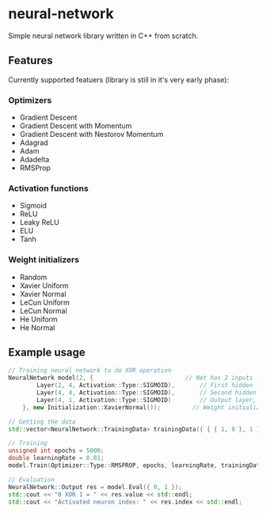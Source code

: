 # neural-network
Simple neural network library written in C++ from scratch.

## Features

Currently supported featuers (library is still in it's very early phase):

### Optimizers

 * Gradient Descent
 * Gradient Descent with Momentum
 * Gradient Descent with Nestorov Momentum
 * Adagrad
 * Adam
 * Adadelta
 * RMSProp

### Activation functions

 * Sigmoid
 * ReLU
 * Leaky ReLU
 * ELU
 * Tanh
 
### Weight initializers

 * Random
 * Xavier Uniform
 * Xavier Normal
 * LeCun Uniform
 * LeCun Normal
 * He Uniform
 * He Normal
 
## Example usage

```cpp
// Training neural network to do XOR operation
NeuralNetwork model(2, {                          // Net has 2 inputs
		Layer(2, 4, Activation::Type::SIGMOID),       // First hidden layer
		Layer(4, 4, Activation::Type::SIGMOID),       // Second hidden layer
		Layer(4, 1, Activation::Type::SIGMOID)        // Output layer, net has 1 output
	}, new Initialization::XavierNormal());         // Weight initializer

// Getting the data
std::vector<NeuralNetwork::TrainingData> trainingData({ { { 1, 0 }, 1 },{ { 1, 1 }, 0 },{ { 0, 1 }, 1 },{ { 0, 0 }, 0 } });

// Training
unsigned int epochs = 5000;
double learningRate = 0.01;
model.Train(Optimizer::Type::RMSPROP, epochs, learningRate, trainingData);

// Evaluation
NeuralNetwork::Output res = model.Eval({ 0, 1 });
std::cout << "0 XOR 1 = " << res.value << std::endl;
std::cout << "Activated neuron index: " << res.index << std::endl;
```
